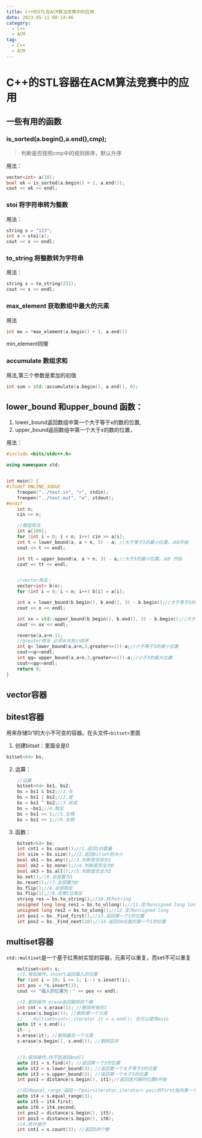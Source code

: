 ```yaml
---
title: C++的STL在ACM算法竞赛中的应用
date: 2023-05-11 08:14:46
category:
  - C++
  - ACM
tag:
  - C++
  - ACM
---
```


# C++的STL容器在ACM算法竞赛中的应用

## 一些有用的函数

### is_sorted(a.begin(),a.end(),cmp); 

> 判断是否按照cmp中的规则排序，默认升序

用法：

```cpp
vector<int> a(10);
bool ok = is_sorted(a.begin() + 1, a.end());
cout << ok << endl;
```

### stoi 将字符串转为整数

用法：

```cpp
string s = "123";
int x = stoi(s);
cout << x << endl;
```

### to_string 将整数转为字符串

用法：

```cpp
string s = to_string(231);
cout << s << endl;	
```

### max_element 获取数组中最大的元素

用法

```cpp
int mx = *max_element(a.begin() + 1, a.end())
```

min_element同理

### accumulate 数组求和

用法,第三个参数是累加的初值

```cpp
int sum = std::accumulate(a.begin(), a.end(), 0);
```

## lower_bound 和upper_bound 函数：

1. lower_bound返回数组中第一个大于等于x的数的位置,
2. upper_bound返回数组中第一个大于x的数的位置，

用法：

```cpp
#include <bits/stdc++.h>

using namespace std;


int main() {
#ifndef ONLINE_JUDGE
    freopen("../test.in", "r", stdin);
    freopen("../test.out", "w", stdout);
#endif
    int n;
    cin >> n;

    //数组用法
    int a[100];
    for (int i = 0; i < n; i++) cin >> a[i];
    int t = lower_bound(a, a + n, 3) - a; //大于等于3的最小位置，从0开始
    cout << t << endl;

    int tt = upper_bound(a, a + n, 3) - a;//大于3的最小位置，从0 开始
    cout << tt << endl;


    //vector用法：
    vector<int> b(n);
    for (int i = 0; i < n; i++) b[i] = a[i];

    int x = lower_bound(b.begin(), b.end(), 3) - b.begin();//大于等于3的最小位置，从0开始
    cout << x << endl;

    int xx = std::upper_bound(b.begin(), b.end(), 3) - b.begin();//大于3的最小位置，从0 开始
    cout << xx << endl;

    reverse(a,a+n-1);
    //greater用法 必须从大到小排序
    int q= lower_bound(a,a+n,3,greater<>())-a;//小于等于3的最小位置
    cout<<q<<endl;
    int qq= upper_bound(a,a+n,3,greater<>())-a;//小于3的最大位置
    cout<<qq<<endl;
    return 0;
}
```

## vector容器













## bitest容器

用来存储$0/1$的大小不可变的容器。在头文件`<bitset>`里面

1. 创建bitset：里面全是0

```cpp
bitset<64> bs;
```

2. 运算：

```cpp
    //运算
    bitset<64> bs1, bs2;
    bs = bs1 & bs2;//1.与
    bs = bs1 | bs2;//2.或
    bs = bs1 ^ bs2;//3.异或
    bs = ~bs1;//4.取反
    bs = bs1 << 1;//5.左移
    bs = bs1 >> 1;//6.右移
```

3. 函数：

```cpp
    bitset<64> bs;
    int cnt1 = bs.count();//1.返回1的数量
    int size = bs.size();//2.返回bitset的大小
    bool ok1 = bs.any();//3.判断是否存在1
    bool ok2 = bs.none();//4.判断是否全为0
    bool ok3 = bs.all();//5.判断是否全为1
    bs.set();//6.全部置为1
    bs.reset();//7.全部置为0
    bs.flip();//8.全部取反
    bs.flip(1);//9.将第1位取反
    string res = bs.to_string();//10.转为string
    unsigned long long res1 = bs.to_ullong();//11.变为unsigned long long
    unsigned long res2 = bs.to_ulong();//12.变为unsigned long
    int pos1 = bs._Find_first();//13.返回第一个1的位置
    int pos2 = bs._Find_next(10);//14.返回10后面的第一个1的位置
```

## multiset容器

`std::multiset`是一个基于红黑树实现的容器，元素可以重复，而set不可以重复

```cpp
    multiset<int> s;
    //1.增加操作，insert返回插入的位置
    for (int i = 10; i >= 1; i--) s.insert(i);
    int pos = *s.insert(3);
    cout << "插入的位置为：" << pos << endl;

    //2.删除操作 erase返回删除的个数
    int cnt = s.erase(1); //删除所有的1
    s.erase(s.begin()); //删除第一个元素
    //    multiset<int>::iterator it = s.end(); 也可以使用auto
    auto it = s.end();
    it--;
    s.erase(it); //删除最后一个元素
    s.erase(s.begin(), s.end()); //删除区间


    //3.查找操作,找不到返回end()
    auto it1 = s.find(4); //返回第一个3的位置
    auto it2 = s.lower_bound(3); //返回第一个大于等于3的位置
    auto it3 = s.upper_bound(3); //返回第一个大于3的位置
    int pos1 = distance(s.begin(), it1);//返回迭代器的位置0开始

    //区间equal_range,返回一个pair<iterator,iterator> pair的first指向第一个3的位置，second指向第一个大于3的位置
    auto it4 = s.equal_range(3);
    auto it5 = it4.first;
    auto it6 = it4.second;
    int pos2 = distance(s.begin(), it5);
    int pos3 = distance(s.begin(), it6);
    //4.统计操作
    int cnt1 = s.count(3); //返回3的个数
```



